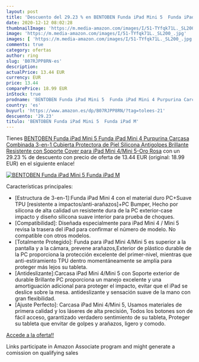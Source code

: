 ```yaml
---
layout: post
title: 'Descuento del 29.23 % en BENTOBEN Funda iPad Mini 5  Funda iPad M'
date: 2020-12-12 08:02:28
thumbnailImage: 'https://m.media-amazon.com/images/I/51-TYfqk71L._SL200_.jpg'
image: 'https://m.media-amazon.com/images/I/51-TYfqk71L._SL200_.jpg'
images: [ 'https://m.media-amazon.com/images/I/51-TYfqk71L._SL200_.jpg' ]
comments: true
category: ofertas
author: ring
slug: 'B07RJPP8RN-es'
description:
actualPrice: 13.44 EUR
currency: EUR
price: 13.44
comparePrice: 18.99 EUR
inStock: true
prodname: 'BENTOBEN Funda iPad Mini 5  Funda iPad Mini 4 Purpurina Carcasa Combinada 3-en-1 Cubierta Protectora de Piel Silicona Antigolpes Brillante Resistente con Soporte Cover para iPad Mini 4/Mini 5-Oro Rosa'
country: 'es'
buyurl: 'https://www.amazon.es/dp/B07RJPP8RN/?tag=tolees-21'
descuento: '29.23'
titulo: 'BENTOBEN Funda iPad Mini 5  Funda iPad M'
---
```


Tienes [BENTOBEN Funda iPad Mini 5  Funda iPad Mini 4 Purpurina Carcasa Combinada 3-en-1 Cubierta Protectora de Piel Silicona Antigolpes Brillante Resistente con Soporte Cover para iPad Mini 4/Mini 5-Oro Rosa](https://www.amazon.es/dp/B07RJPP8RN/?tag=tolees-21) con un 29.23 % de descuento con precio de oferta de 13.44 EUR (original: 18.99 EUR) en el siguiente enlace!

[![BENTOBEN Funda iPad Mini 5  Funda iPad M](https://m.media-amazon.com/images/I/51-TYfqk71L._SL200_.jpg)](https://www.amazon.es/dp/B07RJPP8RN/?tag=tolees-21)

Características principales:

- [Estructura de 3-en-1]:Funda iPad Mini 4 con el material duro PC+Suave TPU [resistente a impactos/anti-arañazos]+PC Bumper, Hecho por silicona de alta calidad un resistente dura de la PC exterior-case impacto y diseño silicona suave interior para prueba de choques.
- [Compatibilidad]: Diseñada especialmente para iPad Mini 4 / Mini 5 revisa la trasera del iPad para confirmar el número de modelo. No compatible con otros modelos.
- [Totalmente Protegido]: Funda para iPad Mini 4/Mini 5 es superior a la pantalla y a la cámara, prevene arañazos,Exterior de plástico durable de la PC proporciona la protección excelente del primer-nivel, mientras que anti-estiramiento TPU dentro momentáneamente se amplía para proteger más lejos su tableta.
- [Antideslizante]:Carcasa iPad Mini 4/Mini 5 con Soporte exterior de durable Brillante PC proporciona un manejo excelente y una amortiguación adicional para proteger el impacto, evitar que el iPad se deslice sobre la mesa. antideslizante y sensación suave de la mano con gran flexibilidad.
- [Ajuste Perfecto]: Carcasa iPad Mini 4/Mini 5, Usamos materiales de primera calidad y los láseres de alta precisión, Todos los botones son de fácil acceso, garantizado verdadero sentimiento de su tableta, Proteger su tableta que envitar de golpes y arañazos, ligero y comodo.

[Accede a la oferta!!](https://www.amazon.es/dp/B07RJPP8RN/?tag=tolees-21)

Links participate in Amazon Associate program and might generate a comission on qualifying sales


